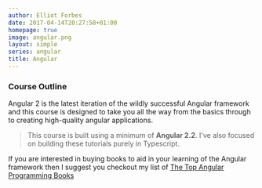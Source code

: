 ```yaml
---
author: Elliot Forbes
date: 2017-04-14T20:27:58+01:00
homepage: true
image: angular.png
layout: simple
series: angular
title: Angular
---
```


### Course Outline

Angular 2 is the latest iteration of the wildly successful Angular framework and this course is designed to take you all the way from the basics through to creating high-quality angular applications. 

> This course is built using a minimum of **Angular 2.2**. I've also focused on building these tutorials purely in Typescript.

If you are interested in buying books to aid in your learning of the Angular framework then I suggest you checkout my list of [The Top Angular Programming Books](/typescript/angular/best-books-for-learning-angular/)
